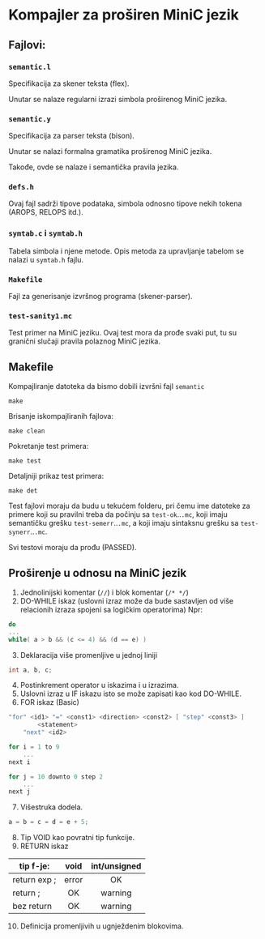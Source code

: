 # Kompajler za proširen MiniC jezik

## Fajlovi:

### `semantic.l`

Specifikacija za skener teksta (flex).

Unutar se nalaze regularni izrazi simbola proširenog MiniC jezika.

### `semantic.y`

Specifikacija za parser teksta (bison).

Unutar se nalazi formalna gramatika proširenog MiniC jezika.

Takođe, ovde se nalaze i semantička pravila jezika.

### `defs.h`

Ovaj fajl sadrži tipove podataka, simbola odnosno tipove nekih tokena (AROPS, RELOPS itd.).

### `symtab.c` i `symtab.h`

Tabela simbola i njene metode. Opis metoda za upravljanje tabelom se nalazi u `symtab.h` fajlu.

### `Makefile`

Fajl za generisanje izvršnog programa (skener-parser).

### `test-sanity1.mc`

Test primer na MiniC jeziku. Ovaj test mora da prođe svaki put, tu su granični slučaji pravila polaznog MiniC jezika.

## Makefile

Kompajliranje datoteka da bismo dobili izvršni fajl `semantic`

```
make
```

Brisanje iskompajliranih fajlova:

```
make clean
```

Pokretanje test primera:

```
make test
```

Detaljniji prikaz test primera:

```
make det
```

Test fajlovi moraju da budu u tekućem folderu, pri čemu ime datoteke za primere koji su pravilni treba da počinju sa `test-ok`..`.mc`, koji imaju semantičku grešku `test-semerr`..`.mc`, a koji imaju sintaksnu grešku sa `test-synerr`..`.mc`.

Svi testovi moraju da prođu (PASSED).

## Proširenje u odnosu na MiniC jezik

1. Jednolinijski komentar (`//`) i blok komentar (`/* */`)
2. DO-WHILE iskaz (uslovni izraz može da bude sastavljen od više relacionih izraza spojeni sa logičkim operatorima) Npr:

```c
do 
...
while( a > b && (c <= 4) && (d == e) )
```
3. Deklaracija više promenljive u jednoj liniji

```c
int a, b, c;
```

4. Postinkrement operator u iskazima i u izrazima.
5. Uslovni izraz u IF iskazu isto se može zapisati kao kod DO-WHILE.
6. FOR iskaz (Basic)

```c
"for" <id1> "=" <const1> <direction> <const2> [ "step" <const3> ]
        <statement>
    "next" <id2>
```

```c
for i = 1 to 9
    ...
next i

for j = 10 downto 0 step 2
    ...
next j
```

7. Višestruka dodela.

```c
a = b = c = d = e + 5;
```

8. Tip VOID kao povratni tip funkcije.
9. RETURN iskaz

| tip f-je:    |  void   | int/unsigned |
| ------------ |:-------:|:------------:|
| return exp ; |  error  |     OK		|
|   return ;   |   OK    |  warning		|
|  bez return  |   OK    |  warning		|

10. Definicija promenljivih u ugnježdenim blokovima.









